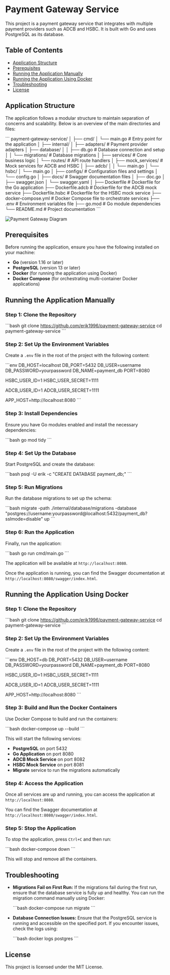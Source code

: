 # Payment Gateway Service

This project is a payment gateway service that integrates with multiple payment providers such as ADCB and HSBC. It is built with Go and uses PostgreSQL as its database.

## Table of Contents

- [Application Structure](#application-structure)
- [Prerequisites](#prerequisites)
- [Running the Application Manually](#running-the-application-manually)
- [Running the Application Using Docker](#running-the-application-using-docker)
- [Troubleshooting](#troubleshooting)
- [License](#license)

## Application Structure

The application follows a modular structure to maintain separation of concerns and scalability. Below is an overview of the main directories and files:

\`\`\`
payment-gateway-service/
│
├── cmd/
│ └── main.go # Entry point for the application
│
├── internal/
│ ├── adapters/ # Payment provider adapters
│ ├── database/
│ │ ├── db.go # Database connection and setup
│ │ └── migrations/ # Database migrations
│ ├── services/ # Core business logic
│ └── routes/ # API route handlers
│
├── mock_services/ # Mock services for ADCB and HSBC
│ ├── adcb/
│ │ └── main.go
│ └── hsbc/
│ └── main.go
│
├── configs/ # Configuration files and settings
│ └── config.go
│
├── docs/ # Swagger documentation files
│ ├── doc.go
│ ├── swagger.json
│ └── swagger.yaml
│
├── Dockerfile # Dockerfile for the Go application
├── Dockerfile.adcb # Dockerfile for the ADCB mock service
├── Dockerfile.hsbc # Dockerfile for the HSBC mock service
├── docker-compose.yml # Docker Compose file to orchestrate services
├── .env # Environment variables file
├── go.mod # Go module dependencies
└── README.md # Project documentation
\`\`\`

![Payment Gateway Diagram](./payment_gateway.diagram.png)

## Prerequisites

Before running the application, ensure you have the following installed on your machine:

- **Go** (version 1.16 or later)
- **PostgreSQL** (version 13 or later)
- **Docker** (for running the application using Docker)
- **Docker Compose** (for orchestrating multi-container Docker applications)

## Running the Application Manually

### Step 1: Clone the Repository

\`\`\`bash
git clone https://github.com/erik1996/payment-gateway-service
cd payment-gateway-service
\`\`\`

### Step 2: Set Up the Environment Variables

Create a `.env` file in the root of the project with the following content:

\`\`\`env
DB_HOST=localhost
DB_PORT=5432
DB_USER=username
DB_PASSWORD=yourpassword
DB_NAME=payment_db
PORT=8080

HSBC_USER_ID=1
HSBC_USER_SECRET=1111

ADCB_USER_ID=1
ADCB_USER_SECRET=1111

APP_HOST=http://localhost:8080
\`\`\`

### Step 3: Install Dependencies

Ensure you have Go modules enabled and install the necessary dependencies:

\`\`\`bash
go mod tidy
\`\`\`

### Step 4: Set Up the Database

Start PostgreSQL and create the database:

\`\`\`bash
psql -U erik -c "CREATE DATABASE payment_db;"
\`\`\`

### Step 5: Run Migrations

Run the database migrations to set up the schema:

\`\`\`bash
migrate -path ./internal/database/migrations -database "postgres://username:yourpassword@localhost:5432/payment_db?sslmode=disable" up
\`\`\`

### Step 6: Run the Application

Finally, run the application:

\`\`\`bash
go run cmd/main.go
\`\`\`

The application will be available at `http://localhost:8080`.

Once the application is running, you can find the Swagger documentation at `http://localhost:8080/swagger/index.html`.

## Running the Application Using Docker

### Step 1: Clone the Repository

\`\`\`bash
git clone https://github.com/erik1996/payment-gateway-service
cd payment-gateway-service
\`\`\`

### Step 2: Set Up the Environment Variables

Create a `.env` file in the root of the project with the following content:

\`\`\`env
DB_HOST=db
DB_PORT=5432
DB_USER=username
DB_PASSWORD=yourpassword
DB_NAME=payment_db
PORT=8080

HSBC_USER_ID=1
HSBC_USER_SECRET=1111

ADCB_USER_ID=1
ADCB_USER_SECRET=1111

APP_HOST=http://localhost:8080
\`\`\`

### Step 3: Build and Run the Docker Containers

Use Docker Compose to build and run the containers:

\`\`\`bash
docker-compose up --build
\`\`\`

This will start the following services:

- **PostgreSQL** on port 5432
- **Go Application** on port 8080
- **ADCB Mock Service** on port 8082
- **HSBC Mock Service** on port 8081
- **Migrate** service to run the migrations automatically

### Step 4: Access the Application

Once all services are up and running, you can access the application at `http://localhost:8080`.

You can find the Swagger documentation at `http://localhost:8080/swagger/index.html`.

### Step 5: Stop the Application

To stop the application, press `Ctrl+C` and then run:

\`\`\`bash
docker-compose down
\`\`\`

This will stop and remove all the containers.

## Troubleshooting

- **Migrations Fail on First Run:** If the migrations fail during the first run, ensure that the database service is fully up and healthy. You can run the migration command manually using Docker:

  \`\`\`bash
  docker-compose run migrate
  \`\`\`

- **Database Connection Issues:** Ensure that the PostgreSQL service is running and accessible on the specified port. If you encounter issues, check the logs using:

  \`\`\`bash
  docker logs postgres
  \`\`\`

## License

This project is licensed under the MIT License.
